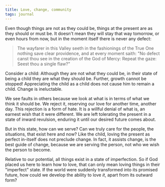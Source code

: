 ```yaml
---
title: Love, change, community
tags: journal
---
```


Even though things are not as they could be, things at the present are as they
should or must be.  It doesn't mean they will stay that way tomorrow, or even
hours from now, but in the moment itself there is never any defect:

> The wayfarer in this Valley seeth in the fashionings of the True One nothing
> save clear providence, and at every moment saith: "No defect canst thou see
> in the creation of the God of Mercy: Repeat the gaze: Seest thou a single
> flaw?"

Consider a child: Although they are not what they could be, in their state of
being a child they are what they should be.  Further, growth cannot be
stopped!  Appreciating the child as a child does not cause him to remain a
child.  Change is ineluctable.

We see faults in others because we look at what is in terms of what we think
it should be.  We reject it, reserving our love for another time, another day.
This rejection is a form of hate.  It is a willful denial of what is, an
earnest wish that it were different.  We are left tolerating the present in a
state of inward revulsion, enduring it until our desired future comes about.

But in this state, how can we serve?  Can we truly care for the people, the
situations, that exist here and now?  Like the child, loving the present as
perfect in-itself does not preclude change.  In fact, it assists change, is
the best guide of change, because we are serving the person, not who we wish
the person to become.

Relative to our potential, all things exist in a state of imperfection.  So if
God placed us here to learn how to love, that can only mean loving things in
their "imperfect" state.  If the world were suddenly transformed into its
promised future, how could we develop the ability to love *it*, apart from its
outward form?
